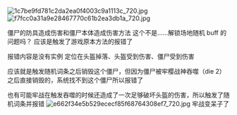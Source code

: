 ![1c7be9fd781c2da2ea0f4003c9a1113c_720.jpg](https://picgo18719498306.oss-cn-guangzhou.aliyuncs.com/1c7be9fd781c2da2ea0f4003c9a1113c_720.jpg)
![f7fcc0a31a9e28467770c61b2ea3db1a_720.jpg](https://picgo18719498306.oss-cn-guangzhou.aliyuncs.com/f7fcc0a31a9e28467770c61b2ea3db1a_720.jpg)

僵尸的防具造成伤害和僵尸本体造成伤害方法
这个不是……解锁场地随机 buff 的问题吗？
应该是触发了游戏原本方法的报错了

报错内容是没有实例
定位在头盔掉落、头盔受到伤害、僵尸受到伤害

应该就是触发随机词条之后销毁这个僵尸，但因为僵尸被牢樱战神吞噬（die 2）之后直接销毁的，系统找不到这个僵尸所以报错了

也有可能牢战在触发吞噬的时候还造成了一次足够破坏头盔的伤害，所以触发了随机词条并报错
![e662f34e5b529ececf85f68764308ef7_720.jpg](https://picgo18719498306.oss-cn-guangzhou.aliyuncs.com/e662f34e5b529ececf85f68764308ef7_720.jpg)
牢战变呆子了